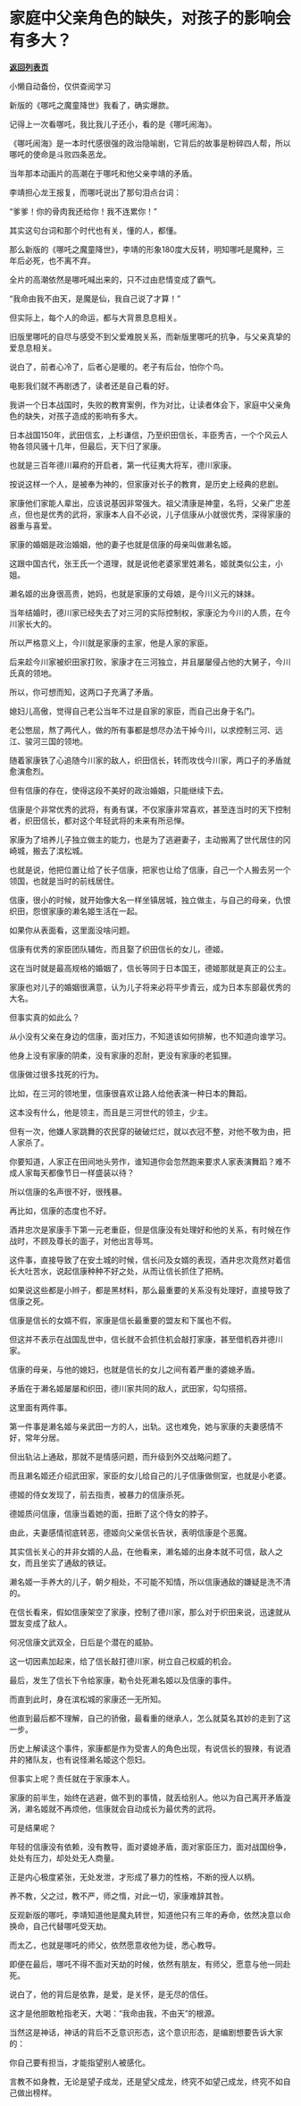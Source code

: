# 家庭中父亲角色的缺失，对孩子的影响会有多大？

[**返回列表页**](/gzh/记忆承载)

小懒自动备份，仅供查阅学习

新版的《哪吒之魔童降世》我看了，确实爆款。  

  

记得上一次看哪吒，我比我儿子还小，看的是《哪吒闹海》。

  

《哪吒闹海》是一本时代感很强的政治隐喻剧，它背后的故事是粉碎四人帮，所以哪吒的使命是斗败四条恶龙。

  

当年那本动画片的高潮在于哪吒和他父亲李靖的矛盾。

  

李靖担心龙王报复，而哪吒说出了那句泪点台词：

“爹爹！你的骨肉我还给你！我不连累你！”

  

其实这句台词和那个时代也有关，懂的人，都懂。  

  

那么新版的《哪吒之魔童降世》，李靖的形象180度大反转，明知哪吒是魔种，三年后必死，也不离不弃。

  

全片的高潮依然是哪吒喊出来的，只不过由悲情变成了霸气。

  

“我命由我不由天，是魔是仙，我自己说了才算！”

  

但实际上，每个人的命运，都与大背景息息相关。  

  

旧版里哪吒的自尽与感受不到父爱难脱关系，而新版里哪吒的抗争，与父亲真挚的爱息息相关。

  

说白了，前者心冷了，后者心是暖的。老子有后台，怕你个鸟。

  

电影我们就不再剧透了，读者还是自己看的好。

  

我讲一个日本战国时，失败的教育案例，作为对比，让读者体会下，家庭中父亲角色的缺失，对孩子造成的影响有多大。

  

日本战国150年，武田信玄，上杉谦信，乃至织田信长，丰臣秀吉，一个个风云人物各领风骚十几年，但最后，天下归了家康。  

  

也就是三百年德川幕府的开启者，第一代征夷大将军，德川家康。

  

按说这样一个人，是被奉为神的，但家康对长子的教育，是历史上经典的悲剧。

  

家康他们家能人辈出，应该说基因非常强大。祖父清康是神童，名将，父亲广忠差点，但也是优秀的武将，家康本人自不必说，儿子信康从小就很优秀，深得家康的器重与喜爱。

  

家康的婚姻是政治婚姻，他的妻子也就是信康的母亲叫做濑名姬。

  

这跟中国古代，张王氏一个道理，就是说他老婆家里姓濑名，姬就类似公主，小姐。

  

濑名姬的出身很高贵，她妈，也就是家康的丈母娘，是今川义元的妹妹。

  

当年结婚时，德川家已经失去了对三河的实际控制权，家康沦为今川的人质，在今川家长大的。

  

所以严格意义上，今川就是家康的主家，他是人家的家臣。

  

后来趁今川家被织田家打败，家康才在三河独立，并且屡屡侵占他的大舅子，今川氏真的领地。

  

所以，你可想而知，这两口子充满了矛盾。  

  

媳妇儿高傲，觉得自己老公当年不过是自家的家臣，而自己出身于名门。

  

老公憋屈，熬了两代人，做的所有事都是想尽办法干掉今川，以求控制三河、远江、骏河三国的领地。

  

随着家康铁了心追随今川家的敌人，织田信长，转而攻伐今川家，两口子的矛盾就愈演愈烈。  

  

但有信康的存在，使得这段不美好的政治婚姻，只能继续下去。

  

信康是个非常优秀的武将，有勇有谋，不仅家康非常喜欢，甚至连当时的天下控制者，织田信长，都对这个年轻武将的未来有所忌惮。

  

家康为了培养儿子独立做主的能力，也是为了逃避妻子，主动搬离了世代居住的冈崎城，搬去了滨松城。

  

也就是说，他把位置让给了长子信康，把家也让给了信康，自己一个人搬去另一个领国，也就是当时的前线居住。

  

信康，很小的时候，就开始像大名一样坐镇居城，独立做主，与自己的母亲，仇恨织田，怨恨家康的濑名姬生活在一起。

  

如果你从表面看，这里面没啥问题。

  

信康有优秀的家臣团队辅佐，而且娶了织田信长的女儿，德姬。

  

这在当时就是最高规格的婚姻了，信长等同于日本国王，德姬那就是真正的公主。

  

家康也对儿子的婚姻很满意，认为儿子将来必将平步青云，成为日本东部最优秀的大名。

  

但事实真的如此么？  

  

从小没有父亲在身边的信康，面对压力，不知道该如何排解，也不知道向谁学习。

  

他身上没有家康的阴柔，没有家康的忍耐，更没有家康的老狐狸。

  

信康做过很多找死的行为。

  

比如，在三河的领地里，信康很喜欢让路人给他表演一种日本的舞蹈。

  

这本没有什么，他是领主，而且是三河世代的领主，少主。

  

但有一次，他嫌人家跳舞的农民穿的破破烂烂，就以衣冠不整，对他不敬为由，把人家杀了。

  

你要知道，人家正在田间地头劳作，谁知道你会忽然跑来要求人家表演舞蹈？难不成人家每天都像节日一样盛装以待？

  

所以信康的名声很不好，很残暴。

  

再比如，信康的态度也不好。

  

酒井忠次是家康手下第一元老重臣，但是信康没有处理好和他的关系，有时候在作战时，不顾及尊长的面子，对他出言辱骂。

  

这件事，直接导致了在安土城的时候，信长问及女婿的表现，酒井忠次竟然对着信长大吐苦水，说起信康种种不好之处，从而让信长抓住了把柄。

  

如果说这些都是小辫子，都是黑材料，那么最重要的关系没有处理好，直接导致了信康之死。

  

信康是信长的女婿不假，家康是信长最重要的盟友和下属也不假。

  

但这并不表示在战国乱世中，信长就不会抓住机会敲打家康，甚至借机吞并德川家。

  

信康的母亲，与他的媳妇，也就是信长的女儿之间有着严重的婆媳矛盾。

  

矛盾在于濑名姬屡屡和织田，德川家共同的敌人，武田家，勾勾搭搭。

  

这里面有两件事。

  

第一件事是濑名姬与亲武田一方的人，出轨。这也难免，她与家康的夫妻感情不好，常年分居。

  

但出轨沾上通敌，那就不是情感问题，而升级到外交战略问题了。

  

而且濑名姬还介绍武田家，家臣的女儿给自己的儿子信康做侧室，也就是小老婆。

  

德姬的侍女发现了，前去指责，被暴力的信康杀死。

  

德姬质问信康，信康当着她的面，扭断了这个侍女的脖子。

  

由此，夫妻感情彻底转恶，德姬向父亲信长告状，表明信康是个恶魔。

  

其实信长关心的并非女婿的人品，在他看来，濑名姬的出身本就不可信，敌人之女，而且坐实了通敌的铁证。

  

濑名姬一手养大的儿子，朝夕相处，不可能不知情，所以信康通敌的嫌疑是洗不清的。

  

在信长看来，假如信康架空了家康，控制了德川家，那么对于织田来说，迅速就从盟友变成了敌人。

  

何况信康文武双全，日后是个潜在的威胁。

  

这一切因素加起来，给了信长敲打德川家，树立自己权威的机会。

  

最后，发生了信长下令给家康，勒令处死濑名姬以及信康的事件。

  

而直到此时，身在滨松城的家康还一无所知。  

  

他直到最后都不理解，自己的骄傲，最看重的继承人，怎么就莫名其妙的走到了这一步。

  

历史上解读这个事件，家康都是作为受害人的角色出现，有说信长的狠辣，有说酒井的猪队友，也有说怪濑名姬这个怨妇。

  

但事实上呢？责任就在于家康本人。

  

家康的前半生，始终在逃避，做不到的事情，就丢给别人。他以为自己离开矛盾漩涡，濑名姬就不再烦他，信康就会自动成长为最优秀的武将。

  

可是结果呢？

  

年轻的信康没有依赖，没有教导，面对婆媳矛盾，面对家臣压力，面对战国纷争，处处有压力，却处处无人商量。

  

正是内心极度紧张，无处发泄，才形成了暴力的性格，不断的授人以柄。

  

养不教，父之过，教不严，师之惰，对此一切，家康难辞其咎。  

  

反观新版的哪吒，李靖知道他是魔丸转世，知道他只有三年的寿命，依然决意以命换命，自己代替哪吒受天劫。

  

而太乙，也就是哪吒的师父，依然愿意收他为徒，悉心教导。

  

即便在最后，哪吒不得不面对天劫的时候，依然有朋友，有师父，愿意与他一同赴死。

  

说白了，他的背后是依靠，是爱，是关怀，是无尽的信任。

  

这才是他胆敢枪指老天，大喝：“我命由我，不由天”的根源。

  

当然这是神话，神话的背后不乏意识形态，这个意识形态，是编剧想要告诉大家的：  

  

你自己要有担当，才能指望别人被感化。

  

言教不如身教，无论是望子成龙，还是望父成龙，终究不如望己成龙，终究不如自己做出榜样。

